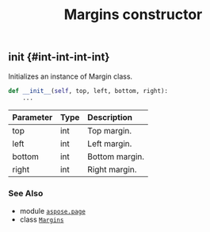 ﻿---
title: Margins constructor
second_title: Aspose.Page for Python via .NET API References
description: 
type: docs
weight: 10
url: /python-net/aspose.page/margins/__init__/
is_root: false
---

## __init__ {#int-int-int-int}

Initializes an instance of Margin class.



```python
def __init__(self, top, left, bottom, right):
    ...
```


| Parameter | Type | Description |
| :- | :- | :- |
| top | int | Top margin. |
| left | int | Left margin. |
| bottom | int | Bottom margin. |
| right | int | Right margin. |



### See Also
* module [`aspose.page`](../../)
* class [`Margins`](/page/python-net/aspose.page/margins)
